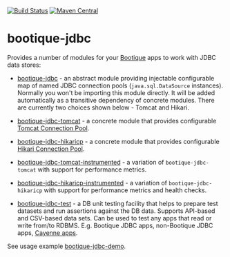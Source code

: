 <!--
  Licensed to ObjectStyle LLC under one
  or more contributor license agreements.  See the NOTICE file
  distributed with this work for additional information
  regarding copyright ownership.  The ObjectStyle LLC licenses
  this file to you under the Apache License, Version 2.0 (the
  "License"); you may not use this file except in compliance
  with the License.  You may obtain a copy of the License at

    http://www.apache.org/licenses/LICENSE-2.0

  Unless required by applicable law or agreed to in writing,
  software distributed under the License is distributed on an
  "AS IS" BASIS, WITHOUT WARRANTIES OR CONDITIONS OF ANY
  KIND, either express or implied.  See the License for the
  specific language governing permissions and limitations
  under the License.
  -->

[![Build Status](https://travis-ci.org/bootique/bootique-jdbc.svg)](https://travis-ci.org/bootique/bootique-jdbc)
[![Maven Central](https://img.shields.io/maven-central/v/io.bootique.jdbc/bootique-jdbc.svg?colorB=brightgreen)](https://search.maven.org/artifact/io.bootique.jdbc/bootique-jdbc/)

# bootique-jdbc

Provides a number of modules for your [Bootique](https://bootique.io) apps to work with JDBC data stores:

* [bootique-jdbc](https://github.com/bootique/bootique-jdbc/tree/master/bootique-jdbc) - an abstract module providing injectable configurable map of
named JDBC connection pools (`java.sql.DataSource` instances). Normally you won't be importing this module directly.
It will be added automatically as a transitive dependency of concrete modules. There are currently two choices
shown below - Tomcat and Hikari.

* [bootique-jdbc-tomcat](https://github.com/bootique/bootique-jdbc/tree/master/bootique-jdbc-tomcat) - a concrete
module that provides configurable [Tomcat Connection Pool](https://tomcat.apache.org/tomcat-7.0-doc/jdbc-pool.html).

* [bootique-jdbc-hikaricp](https://github.com/bootique/bootique-jdbc/tree/master/bootique-jdbc-hikaricp) - a concrete
module that provides configurable [Hikari Connection Pool](https://github.com/brettwooldridge/HikariCP).

* [bootique-jdbc-tomcat-instrumented](https://github.com/bootique/bootique-jdbc/tree/master/bootique-jdbc-tomcat-instrumented) -
a variation of `bootique-jdbc-tomcat` with support for performance metrics.

* [bootique-jdbc-hikaricp-instrumented](https://github.com/bootique/bootique-jdbc/tree/master/bootique-jdbc-hikaricp-instrumented) -
a variation of `bootique-jdbc-hikaricp` with support for performance metrics and health checks.

* [bootique-jdbc-test](https://github.com/bootique/bootique-jdbc/tree/master/bootique-jdbc-test) - a DB unit testing
facility that helps to prepare test datasets and run assertions against the DB data. Supports API-based and CSV-based data sets. Can be used to test any apps that read or write from/to RDBMS. E.g. Bootique JDBC apps, non-Bootique JDBC apps, [Cayenne apps](https://github.com/bootique/bootique-cayenne/tree/master/bootique-cayenne-test).

See usage example [bootique-jdbc-demo](https://github.com/bootique-examples/bootique-jdbc-demo).
